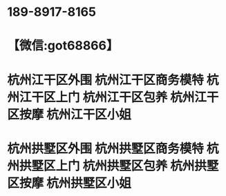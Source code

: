 # 189-8917-8165
# 【微信:got68866】
# 杭州江干区外围 杭州江干区商务模特 杭州江干区上门 杭州江干区包养 杭州江干区按摩 杭州江干区小姐 
# 杭州拱墅区外围 杭州拱墅区商务模特 杭州拱墅区上门 杭州拱墅区包养 杭州拱墅区按摩 杭州拱墅区小姐
